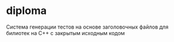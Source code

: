 # diploma
Система генерации тестов на основе заголовочных файлов для билиотек на С++ с закрытым исходным кодом
